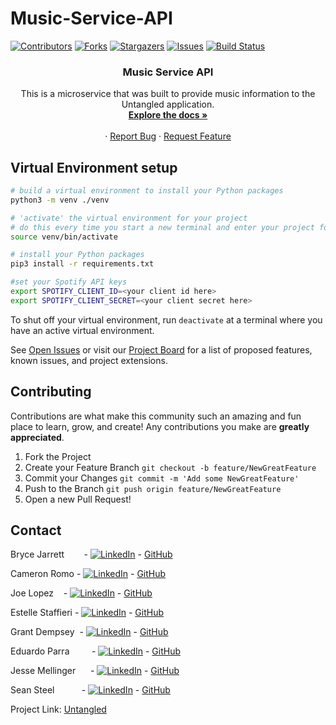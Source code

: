 # Music-Service-API

<!-- PROJECT SHIELDS -->
[![Contributors][contributors-shield]][contributors-url]
[![Forks][forks-shield]][forks-url]
[![Stargazers][stars-shield]][stars-url]
[![Issues][issues-shield]][issues-url]
[![Build Status](https://travis-ci.com/travis-ci/travis-web.svg?branch=master)](https://travis-ci.com/github/2008-Untangled/Music-Service-API)


  <h3 align="center">Music Service API</h3>

  <p align="center">
    This is a microservice that was built to provide music information to the Untangled application.
    <br />
    <a href="https://github.com/2008-Untangled"><strong>Explore the docs »</strong></a>
    <br />
    <br />
    <!-- for adding a demo video
    <a href="Add our video link here">View Demo</a>  · -->
    ·
    <a href="https://github.com/2008-Untangled/Music-Service-API/issues">Report Bug</a>
    ·
    <a href="https://github.com/2008-Untangled/Music-Service-API/issues">Request Feature</a>
  </p>
</p>

## Virtual Environment setup

```bash
# build a virtual environment to install your Python packages
python3 -m venv ./venv

# 'activate' the virtual environment for your project
# do this every time you start a new terminal and enter your project folder
source venv/bin/activate

# install your Python packages
pip3 install -r requirements.txt

#set your Spotify API keys
export SPOTIFY_CLIENT_ID=<your client id here>
export SPOTIFY_CLIENT_SECRET=<your client secret here>
```

To shut off your virtual environment, run `deactivate` at a terminal where you
have an active virtual environment.


See [Open Issues](https://github.com/2008-Untangled/Music-Service-API/issues) or visit our [Project Board](https://github.com/orgs/2008-Untangled/projects/1) for a list of proposed features, known issues, and project extensions.


<!-- CONTRIBUTING -->
## Contributing

Contributions are what make this community such an amazing and fun place to learn, grow, and create! Any contributions you make are **greatly appreciated**.

1. Fork the Project
2. Create your Feature Branch ```git checkout -b feature/NewGreatFeature```
3. Commit your Changes ```git commit -m 'Add some NewGreatFeature'```
4. Push to the Branch ```git push origin feature/NewGreatFeature```
5. Open a new Pull Request!


<!-- CONTACT -->
## Contact

Bryce Jarrett &nbsp;&nbsp;&nbsp;&nbsp;&nbsp;&nbsp; - [![LinkedIn][linkedin-shield]](https://www.linkedin.com/in/bryce-jarrett/) - [GitHub](https://github.com/brycemara)

Cameron Romo - [![LinkedIn][linkedin-shield]](https://www.linkedin.com/in/cameron-romo-64b3a69b/) - [GitHub](https://github.com/cameronRomo)

Joe Lopez &nbsp;&nbsp; - [![LinkedIn][linkedin-shield]](https://www.linkedin.com/in/joseph-lopez-100/) - [GitHub](https://github.com/Codo-Baggins)

Estelle Staffieri - [![LinkedIn][linkedin-shield]](https://www.linkedin.com/in/estellestaffieri/) - [GitHub](https://github.com/Estaffieri)

Grant Dempsey &nbsp;- [![LinkedIn][linkedin-shield]](https://www.linkedin.com/in/grant-dempsey-8a9a16169/) - [GitHub](https://github.com/GDemps)

Eduardo Parra &nbsp;&nbsp;&nbsp;&nbsp;&nbsp;&nbsp;&nbsp; - [![LinkedIn][linkedin-shield]](https://www.linkedin.com/in/eduardo--parra/) - [GitHub](https://github.com/helloeduardo)

Jesse Mellinger &nbsp;&nbsp;&nbsp;&nbsp;&nbsp;- [![LinkedIn][linkedin-shield]](https://www.linkedin.com/in/jesse-mellinger/) - [GitHub](https://github.com/JesseMellinger)

Sean Steel &nbsp;&nbsp;&nbsp;&nbsp;&nbsp;&nbsp;&nbsp;&nbsp;&nbsp;&nbsp;- [![LinkedIn][linkedin-shield]](https://www.linkedin.com/in/sean-steel/) - [GitHub](https://github.com/s-steel)



Project Link: [Untangled](https://github.com/2008-Untangled)



<!-- ACKNOWLEDGEMENTS -->
<!-- Add resources that were used to help create this project here -->




<!-- MARKDOWN LINKS & IMAGES -->
[contributors-shield]: https://img.shields.io/github/contributors/2008-Untangled/Music-Service-API
[contributors-url]: https://github.com/2008-Untangled/Music-Service-API/graphs/contributors
[forks-shield]: https://img.shields.io/github/forks/2008-Untangled/Music-Service-API
[forks-url]: https://github.com/2008-Untangled/Music-Service-API/network/members
[stars-shield]: https://img.shields.io/github/stars/2008-Untangled/Music-Service-API
[stars-url]: https://github.com/2008-Untangled/Music-Service-API/stargazers
[issues-shield]: https://img.shields.io/github/issues/2008-Untangled/Music-Service-API
[issues-url]: https://github.com/2008-Untangled/Music-Service-API/issues
[linkedin-shield]: https://img.shields.io/badge/-LinkedIn-black.svg?style=flat-square&logo=linkedin&colorB=555
